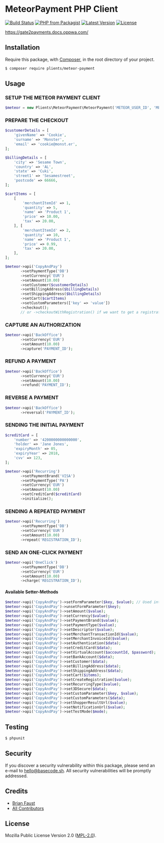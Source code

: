 # MeteorPayment PHP Client

[![Build Status](https://img.shields.io/travis/plients/MeteorPayment-PHP-Client/master.svg?style=flat-square)](https://travis-ci.org/plients/MeteorPayment-PHP-Client)
[![PHP from Packagist](https://img.shields.io/packagist/php-v/plients/meteorpayment.svg?style=flat-square)]()
[![Latest Version](https://img.shields.io/github/release/plients/MeteorPayment-PHP-Client.svg?style=flat-square)](https://github.com/plients/MeteorPayment-PHP-Client/releases)
[![License](https://img.shields.io/packagist/l/plients/MeteorPayment-PHP-Client.svg?style=flat-square)](https://packagist.org/packages/plients/MeteorPayment-PHP-Client)

https://gate2payments.docs.oppwa.com/

## Installation

Require this package, with [Composer](https://getcomposer.org/), in the root directory of your project.

```bash
$ composer require plients/meteor-payment
```

## Usage

### SETUP THE METEOR PAYMENT CLIENT

```php
$meteor = new Plients\MeteorPayment\MeteorPayment('METEOR_USER_ID', 'METEOR_PASSWORD', 'METEOR_ENTITY_ID');
```

### PREPARE THE CHECKOUT

```php
$customerDetails = [
    'givenName' => 'Cookie',
    'surname' => 'Monster',
    'email' => 'cookie@monst.er',
];

$billingDetails = [
    'city' => 'Sesame Town',
    'country' => 'AL',
    'state' => 'Cuki',
    'street1' => 'Sesamestreet',
    'postcode' => 66666,
];

$cartItems = [
    [
        'merchantItemId' => 1,
        'quantity' => 5,
        'name' => 'Product 1',
        'price' => 10.00,
        'tax' => 20.00,
    ], [
        'merchantItemId' => 2,
        'quantity' => 10,
        'name' => 'Product 1',
        'price' => 0.99,
        'tax' => 20.00,
    ],
];

$meteor->api('CopyAndPay')
       ->setPaymentType('DB')
       ->setCurrency('EUR')
       ->setAmount(10.00)
       ->setCustomer($customerDetails)
       ->setBillingAddress($billingDetails)
       ->setShippingAddress($billingDetails)
       ->setCart($cartItems)
       ->setCustomParameters(['key' => 'value'])
       ->checkout();
       // or ->checkoutWithRegistration() if we want to get a registrationId
```

### CAPTURE AN AUTHORIZATION

```php
$meteor->api('BackOffice')
       ->setCurrency('EUR')
       ->setAmount(10.00)
       ->capture('PAYMENT_ID');
```

### REFUND A PAYMENT

```php
$meteor->api('BackOffice')
       ->setCurrency('EUR')
       ->setAmount(10.00)
       ->refund('PAYMENT_ID');
```

### REVERSE A PAYMENT

```php
$meteor->api('BackOffice')
       ->reversal('PAYMENT_ID');
```

### SENDING THE INITIAL PAYMENT

```php
$creditCard = [
    'number' => '4200000000000000',
    'holder' => 'Jane Jones',
    'expiryMonth' => 05,
    'expiryYear' => 2018,
    'cvv' => 123,
];

$meteor->api('Recurring')
       ->setPaymentBrand('VISA')
       ->setPaymentType('PA')
       ->setCurrency('EUR')
       ->setAmount(10.00)
       ->setCreditCard($creditCard)
       ->initialize();
```

### SENDING A REPEATED PAYMENT

```php
$meteor->api('Recurring')
       ->setPaymentType('DB')
       ->setCurrency('EUR')
       ->setAmount(10.00)
       ->repeat('REGISTRATION_ID');
```

### SEND AN ONE-CLICK PAYMENT

```php
$meteor->api('OneClick')
       ->setPaymentType('DB')
       ->setCurrency('EUR')
       ->setAmount(10.00)
       ->charge('REGISTRATION_ID');
```

#### Available Setter-Methods

```php
$meteor->api('CopyAndPay')->setFormParameter($key, $value); // Used internal by all set*-methods
$meteor->api('CopyAndPay')->unsetFormParameter($key);
$meteor->api('CopyAndPay')->setAmount($value);
$meteor->api('CopyAndPay')->setCurrency($value);
$meteor->api('CopyAndPay')->setPaymentBrand($value);
$meteor->api('CopyAndPay')->setPaymentType($value);
$meteor->api('CopyAndPay')->setDescriptor($value);
$meteor->api('CopyAndPay')->setMerchantTransactionId($value);
$meteor->api('CopyAndPay')->setMerchantInvoiceId($value);
$meteor->api('CopyAndPay')->setAuthentication($data);
$meteor->api('CopyAndPay')->setCreditCard($data);
$meteor->api('CopyAndPay')->setVirtualAccount($accountId, $password);
$meteor->api('CopyAndPay')->setBankAccount($data);
$meteor->api('CopyAndPay')->setCustomer($data);
$meteor->api('CopyAndPay')->setBillingAddress($data);
$meteor->api('CopyAndPay')->setShippingAddress($data);
$meteor->api('CopyAndPay')->setCart($items);
$meteor->api('CopyAndPay')->setCreateRegistration($value);
$meteor->api('CopyAndPay')->setRecurringType($value);
$meteor->api('CopyAndPay')->set3DSecure($data);
$meteor->api('CopyAndPay')->setCustomParameter($key, $value);
$meteor->api('CopyAndPay')->setCustomParameters($data);
$meteor->api('CopyAndPay')->setShopperResultUrl($value);
$meteor->api('CopyAndPay')->setNotificationUrl($value);
$meteor->api('CopyAndPay')->setTestMode($mode);
```

## Testing

```bash
$ phpunit
```

## Security

If you discover a security vulnerability within this package, please send an e-mail to hello@basecode.sh. All security vulnerabilities will be promptly addressed.

## Credits

-   [Brian Faust](https://github.com/faustbrian)
-   [All Contributors](../../contributors)

## License

Mozilla Public License Version 2.0 ([MPL-2.0](./LICENSE)).

